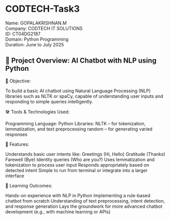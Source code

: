 # CODTECH-Task3

Name: GOPALAKRISHNAN.M                                                                                      
Company: CODTECH IT SOLUTIONS                                       
ID: CT04DG2187                                                
Domain: Python Programming                                                 
Duration: June to July 2025                                                                    


## 🤖 Project Overview: AI Chatbot with NLP using Python                                

🎯 Objective:                    

To build a basic AI chatbot using Natural Language Processing (NLP) libraries such as NLTK or spaCy, capable of understanding user inputs and responding to simple queries intelligently.

🛠️ Tools & Technologies Used:  

Programming Language: Python
Libraries:
NLTK – for tokenization, lemmatization, and text preprocessing
random – for generating varied responses

🧠 Features:        

Understands basic user intents like:
Greetings (Hi, Hello)
Gratitude (Thanks)
Farewell (Bye)
Identity queries (Who are you?)
Uses lemmatization and tokenization to process user input
Responds appropriately based on detected intent
Simple to run from terminal or integrate into a larger interface

📌 Learning Outcomes:

Hands-on experience with NLP in Python
Implementing a rule-based chatbot from scratch
Understanding of text preprocessing, intent detection, and response generation
Lays the groundwork for more advanced chatbot development (e.g., with machine learning or APIs)
